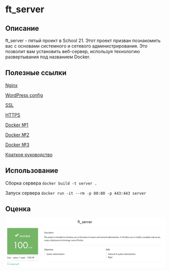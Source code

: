 # ft_server

## Описание

ft_server - пятый проект в School 21. Этот проект призван познакомить вас с основами системного и сетевого администрирования. Это позволит вам установить веб-сервер, используя технологию развертывания под названием Docker.

## Полезные ссылки

[Nginx](https://nginx.org/ru/docs/beginners_guide.html#control)

[WordPress config](https://codex.wordpress.org/%D0%A0%D0%B5%D0%B4%D0%B0%D0%BA%D1%82%D0%B8%D1%80%D0%BE%D0%B2%D0%B0%D0%BD%D0%B8%D0%B5_wp-config.php)

[SSL](https://habr.com/ru/post/352722/)

[HTTPS](https://wiki.merionet.ru/servernye-resheniya/45/kak-nastroit-redirekt-s-http-na-https-v-nginx/)

[Docker №1](https://habr.com/ru/company/ruvds/blog/438796/)

[Docker №2](https://www.youtube.com/watch?v=QF4ZF857m44)

[Docker №3](https://www.youtube.com/watch?v=Sa7uOGczoHc)

[Краткое руководство](https://forhjy.medium.com/how-to-install-lemp-wordpress-on-debian-buster-by-using-dockerfile-1-75ddf3ede861)

## Использование

Сборка сервера
``docker build -t server .``

Запуск сервера
``docker run -it --rm -p 80:80 -p 443:443 server``

## Оценка

![alt tag](media/appraisal_ft_server.png "Оценка проекта ft_server")
